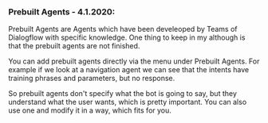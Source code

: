 ### Prebuilt Agents - 4.1.2020:

Prebuilt Agents are Agents which have been develeoped by Teams of Dialogflow with specific knowledge. One thing to keep in my although is that the prebuilt agents are not finished. 

You can add prebuilt agents directly via the menu under Prebuilt Agents. For example if we look at a navigation agent we can see that the intents have training phrases and parameters, but no response. 

So prebuilt agents don't specify what the bot is going to say, but they understand what the user wants, which is pretty important. You can also use one and modify it in a way, which fits for you.
